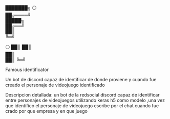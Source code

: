 ███████╗     ⚪           
██╔════╝     
█████╗       
██╔══╝      
██║          
╚═╝         

 ⚪ 
 ██║
 ██║  
 ██║  
 ██║ 
 ╚═╝



Famous identificator


Un bot de discord capaz de identificar de donde proviene y cuando fue creado el personaje de videojuego identificado 


Descripcion detallada:
un bot de la redsocial discord capaz de identificar  entre personajes de videojuegos utilizando keras h5 como modelo ,una vez que identifico el personaje de videojuego escribe por el chat cuando fue crado por que empresa y en que juego 
